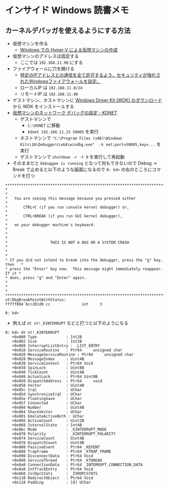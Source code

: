 # インサイド Windows 読書メモ

## カーネルデバッガを使えるようにする方法
- 仮想マシンを作る
    - [Windows での Hyper-V による仮想マシンの作成](https://learn.microsoft.com/ja-jp/virtualization/hyper-v-on-windows/quick-start/create-virtual-machine)
- 仮想マシンのアドレスは固定する
    - ここでは `192.168.11.90` にする
- ファイアウォールに穴を開ける
    - [特定のIPアドレスとの通信を全て許可するよう、セキュリティが強化されたWindowsファイアウォールを設定。](https://bluehircine.wordpress.com/2012/08/21/%E7%89%B9%E5%AE%9A%E3%81%AEip%E3%82%A2%E3%83%89%E3%83%AC%E3%82%B9%E3%81%A8%E3%81%AE%E9%80%9A%E4%BF%A1%E3%82%92%E5%85%A8%E3%81%A6%E8%A8%B1%E5%8F%AF%E3%81%99%E3%82%8B%E3%82%88%E3%81%86%E3%80%81%E3%82%BB/)
    - ローカルIP は `192.168.11.0/24`
    - リモートIP は `192.168.11.90`
- ゲストマシン、ホストマシンに [Windows Driver Kit (WDK) のダウンロード](https://learn.microsoft.com/ja-jp/windows-hardware/drivers/download-the-wdk) から WDK をインストールする
- [仮想マシンのネットワーク デバッグの設定 - KDNET](https://learn.microsoft.com/ja-jp/windows-hardware/drivers/debugger/setting-up-network-debugging-of-a-virtual-machine-host)
    - ゲストマシンで
        - `C:\KDNET` に移動
        - `kdnet 192.168.11.15 50005` を実行
    - ホストマシンで `"C:\Program Files (x86)\Windows Kits\10\Debuggers\x64\windbg.exe"  -k net:port=50005,key=...` を実行
    - ゲストマシンで `shutdown -r -t 0` を実行して再起動
- そのままだと `Debuggee is running` となって何もできないので Debug -> Break で止めると以下のような画面になるので `0: kd>` の右のところにコマンドを打つ

```
*******************************************************************************
*                                                                             *
*   You are seeing this message because you pressed either                    *
*       CTRL+C (if you run console kernel debugger) or,                       *
*       CTRL+BREAK (if you run GUI kernel debugger),                          *
*   on your debugger machine's keyboard.                                      *
*                                                                             *
*                   THIS IS NOT A BUG OR A SYSTEM CRASH                       *
*                                                                             *
* If you did not intend to break into the debugger, press the "g" key, then   *
* press the "Enter" key now.  This message might immediately reappear.  If it *
* does, press "g" and "Enter" again.                                          *
*                                                                             *
*******************************************************************************
nt!DbgBreakPointWithStatus:
fffff804`6cc201d0 cc              int     3
```
```
0: kd>
```

- 例えば `dt nt!_KINTERRUPT` などと打つと以下のようになる

```
0: kd> dt nt!_KINTERRUPT
   +0x000 Type             : Int2B
   +0x002 Size             : Int2B
   +0x008 InterruptListEntry : _LIST_ENTRY
   +0x018 ServiceRoutine   : Ptr64     unsigned char 
   +0x020 MessageServiceRoutine : Ptr64     unsigned char 
   +0x028 MessageIndex     : Uint4B
   +0x030 ServiceContext   : Ptr64 Void
   +0x038 SpinLock         : Uint8B
   +0x040 TickCount        : Uint4B
   +0x048 ActualLock       : Ptr64 Uint8B
   +0x050 DispatchAddress  : Ptr64     void 
   +0x058 Vector           : Uint4B
   +0x05c Irql             : UChar
   +0x05d SynchronizeIrql  : UChar
   +0x05e FloatingSave     : UChar
   +0x05f Connected        : UChar
   +0x060 Number           : Uint4B
   +0x064 ShareVector      : UChar
   +0x065 EmulateActiveBoth : UChar
   +0x066 ActiveCount      : Uint2B
   +0x068 InternalState    : Int4B
   +0x06c Mode             : _KINTERRUPT_MODE
   +0x070 Polarity         : _KINTERRUPT_POLARITY
   +0x074 ServiceCount     : Uint4B
   +0x078 DispatchCount    : Uint4B
   +0x080 PassiveEvent     : Ptr64 _KEVENT
   +0x088 TrapFrame        : Ptr64 _KTRAP_FRAME
   +0x090 DisconnectData   : Ptr64 Void
   +0x098 ServiceThread    : Ptr64 _KTHREAD
   +0x0a0 ConnectionData   : Ptr64 _INTERRUPT_CONNECTION_DATA
   +0x0a8 IntTrackEntry    : Ptr64 Void
   +0x0b0 IsrDpcStats      : _ISRDPCSTATS
   +0x110 RedirectObject   : Ptr64 Void
   +0x118 Padding          : [8] UChar
```
